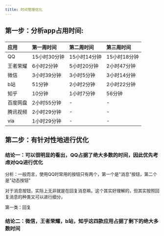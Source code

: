 ```yaml
---
title: 时间管理优化
---
```


## 第一步：分析app占用时间:
### 
| 应用|第一周时间 |第二周时间|第三周时间|
|:--|:--|:--|:--|
|QQ|15小时30分钟|15小时14分钟|15小时18分钟|
|王者荣耀|6小时2分钟|5小时20分钟|2小时47分钟|
|微信|3小时39分钟|3小时5分钟|3小时14分钟|
|b站|51分钟|2小时2分钟|2小时22分钟|
|知乎|10分钟|1小时7分钟|56分钟|
|百度网盘|2小时55分钟|-|-|
|腾讯视频|2小时29分钟|-|-|
|via|1小时29分钟|-|-|
###
## 第二步：有针对性地进行优化
### 结论一：可以很明显的看出，QQ占据了绝大多数的时间，因此优先考虑对QQ进行优化

分析：一般而言，使用QQ时常用的按钮只有两个，第一个是"消息"按钮，第二个是"动态按钮"

对于消息按钮，实际上无非就是在回复消息嘛。这个其实好理解的，但其实按照回复消息的种类又可以进行细分，

第一类：回复
### 结论二：微信，王者荣耀，b站，知乎这四款应用占据了剩下的绝大多数时间
##